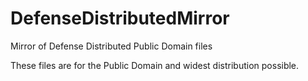 # DefenseDistributedMirror
Mirror of Defense Distributed Public Domain files

These files are for the Public Domain and widest distribution possible.
